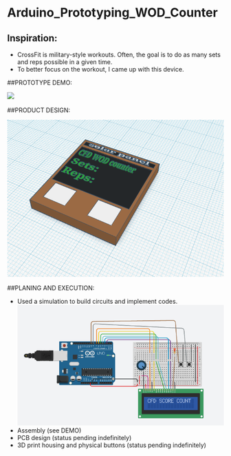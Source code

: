 # Arduino_Prototyping_WOD_Counter
## Inspiration:
  * CrossFit is military-style workouts. Often, the goal is to do as many sets and reps possible in a given time.
  * To better focus on the workout, I came up with this device.
  
##PROTOTYPE DEMO:

<img src="https://github.com/Haody1064/Arduino_WOD_Counter/blob/main/gif_and_images/ezgif.com-gif-maker.gif" />

##PRODUCT DESIGN:

<img src="https://github.com/Haody1064/Arduino_WOD_Counter/blob/main/gif_and_images/WOD_counter_3D_design.png" />

##PLANING AND EXECUTION:
* Used a simulation to build circuits and implement codes.
  <img src="https://github.com/Haody1064/Arduino_WOD_Counter/blob/main/gif_and_images/CircuitSimulation.png" />
* Assembly (see DEMO)
* PCB design (status pending indefinitely) 
* 3D print housing and physical buttons (status pending indefinitely)
